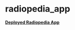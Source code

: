# radiopedia_app


[**Deployed Radiopedia App**](https://radiopedia-app-chzkidq4futaygkxzddf4v.streamlit.app/)
